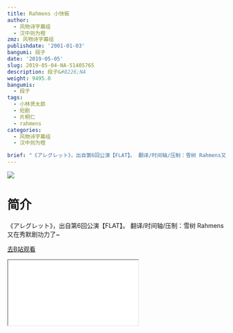 ```yaml
---
title: Rahmens 小快板
author:
  - 风物诗字幕组
  - 汉中则为橙
zmz: 风物诗字幕组
publishdate: '2001-01-03'
bangumi: 段子
date: '2019-05-05'
slug: 2019-05-04-NA-51405765
description: 段子&#8226;NA
weight: 9495.0
bangumis:
  - 段子
tags:
  - 小林贤太郎
  - 短剧
  - 片桐仁
  - rahmens
categories:
  - 风物诗字幕组
  - 汉中则为橙

brief: "《アレグレット》，出自第6回公演【FLAT】。 翻译/时间轴/压制：雪树 Rahmens又在秀默剧功力了~"
---
```

![](https://i.imgur.com/r8evulW.jpg)
# 简介  
《アレグレット》，出自第6回公演【FLAT】。
翻译/时间轴/压制：雪树
Rahmens又在秀默剧功力了~  

[去B站观看](https://www.bilibili.com/video/av51405765/)
<div class ="resp-container"><iframe class="testiframe" src="//player.bilibili.com/player.html?aid=51405765"", scrolling="no", allowfullscreen="true" > </iframe></div> 
